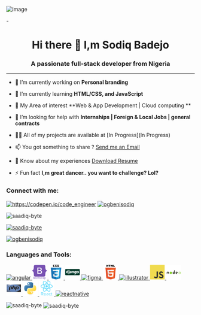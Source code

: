 ![image](https://drive.google.com/file/d/1Ufr1Ft0VE8xKsUTZ_4hpc8clhYZczUbv/view?usp=sharing)

<!--
**Saadiq-Byte/saadiq-Byte** is a ✨ _special_ ✨ repository because its `README.md` (this file) appears on your GitHub profile.

Here are some ideas to get you started:-->

-<h1 align="center">Hi there 👋 I,m Sodiq Badejo</h1>
<h3 align="center">A passionate full-stack developer from Nigeria</h3>

<hr style=>

- 🔭 I’m currently working on **Personal branding**

- 🌱 I’m currently learning **HTML/CSS, and JavaScript**

- 👯 My Area of interest  **Web & App Development | Cloud computing **

- 🤝 I’m looking for help with **Internships | Foreign & Local Jobs | general contracts**

- 👨‍💻 All of my projects are available at [In Progress](In Progress)

- 📫 You got something to share ? <a href="mailto:Badejosodiq11@gmail.com">Send  me an Email</a>

- 📄 Know about my experiences <a href="https://docs.google.com/document/d/1RroXXHrPoFqYLjueH1P-4Ys2DeNFWM4-1dQHru8tg6c/edit?usp=sharing" class="button">Download Resume</a>

- ⚡ Fun fact **I,m great dancer.. you want to challenge? Lol?**

<h3 align="left">Connect with me:</h3>
<p align="left">
<a href="https://codepen.io/https://codepen.io/code_engineer" target="blank"><img align="center" src="https://raw.githubusercontent.com/rahuldkjain/github-profile-readme-generator/master/src/images/icons/Social/codepen.svg" alt="https://codepen.io/code_engineer" height="30" width="40" /></a>
<a href="https://twitter.com/ogbenisodiq" target="blank"><img align="center" src="https://raw.githubusercontent.com/rahuldkjain/github-profile-readme-generator/master/src/images/icons/Social/twitter.svg" alt="ogbenisodiq" height="30" width="40" /></a>
</p>

<p align="left"> <img src="https://komarev.com/ghpvc/?username=saadiq-byte&label=Profile%20views&color=0e75b6&style=flat" alt="saadiq-byte" /> </p>

<p align="left"> <a href="https://github.com/ryo-ma/github-profile-trophy"><img src="https://github-profile-trophy.vercel.app/?username=saadiq-byte" alt="saadiq-byte" /></a> </p>

<p align="left"> <a href="https://twitter.com/ogbenisodiq" target="blank"><img src="https://img.shields.io/twitter/follow/ogbenisodiq?logo=twitter&style=for-the-badge" alt="ogbenisodiq" /></a> </p>


<h3 align="left">Languages and Tools:</h3>
<p align="left"> <a href="https://angular.io" target="_blank" rel="noreferrer"> <img src="https://angular.io/assets/images/logos/angular/angular.svg" alt="angular" width="40" height="40"/> </a> <a href="https://getbootstrap.com" target="_blank" rel="noreferrer"> <img src="https://raw.githubusercontent.com/devicons/devicon/master/icons/bootstrap/bootstrap-plain-wordmark.svg" alt="bootstrap" width="40" height="40"/> </a> <a href="https://www.w3schools.com/css/" target="_blank" rel="noreferrer"> <img src="https://raw.githubusercontent.com/devicons/devicon/master/icons/css3/css3-original-wordmark.svg" alt="css3" width="40" height="40"/> </a> <a href="https://www.djangoproject.com/" target="_blank" rel="noreferrer"> <img src="https://raw.githubusercontent.com/devicons/devicon/master/icons/django/django-original.svg" alt="django" width="40" height="40"/> </a> <a href="https://www.figma.com/" target="_blank" rel="noreferrer"> <img src="https://www.vectorlogo.zone/logos/figma/figma-icon.svg" alt="figma" width="40" height="40"/> </a> <a href="https://www.w3.org/html/" target="_blank" rel="noreferrer"> <img src="https://raw.githubusercontent.com/devicons/devicon/master/icons/html5/html5-original-wordmark.svg" alt="html5" width="40" height="40"/> </a> <a href="https://www.adobe.com/in/products/illustrator.html" target="_blank" rel="noreferrer"> <img src="https://www.vectorlogo.zone/logos/adobe_illustrator/adobe_illustrator-icon.svg" alt="illustrator" width="40" height="40"/> </a> <a href="https://developer.mozilla.org/en-US/docs/Web/JavaScript" target="_blank" rel="noreferrer"> <img src="https://raw.githubusercontent.com/devicons/devicon/master/icons/javascript/javascript-original.svg" alt="javascript" width="40" height="40"/> </a> <a href="https://nodejs.org" target="_blank" rel="noreferrer"> <img src="https://raw.githubusercontent.com/devicons/devicon/master/icons/nodejs/nodejs-original-wordmark.svg" alt="nodejs" width="40" height="40"/> </a> <a href="https://www.php.net" target="_blank" rel="noreferrer"> <img src="https://raw.githubusercontent.com/devicons/devicon/master/icons/php/php-original.svg" alt="php" width="40" height="40"/> </a> <a href="https://www.python.org" target="_blank" rel="noreferrer"> <img src="https://raw.githubusercontent.com/devicons/devicon/master/icons/python/python-original.svg" alt="python" width="40" height="40"/> </a> <a href="https://reactjs.org/" target="_blank" rel="noreferrer"> <img src="https://raw.githubusercontent.com/devicons/devicon/master/icons/react/react-original-wordmark.svg" alt="react" width="40" height="40"/> </a> <a href="https://reactnative.dev/" target="_blank" rel="noreferrer"> <img src="https://reactnative.dev/img/header_logo.svg" alt="reactnative" width="40" height="40"/> </a> </p>

<p><img align="left" src="https://github-readme-stats.vercel.app/api/top-langs?username=saadiq-byte&show_icons=true&locale=en&layout=compact" alt="saadiq-byte" /></p>

<p>&nbsp;<img align="center" src="https://github-readme-stats.vercel.app/api?username=saadiq-byte&show_icons=true&locale=en" alt="saadiq-byte" /></p>

